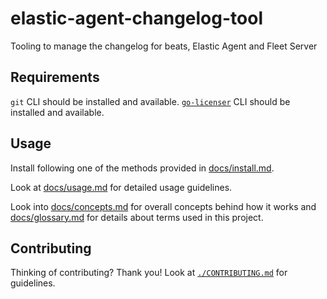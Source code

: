 # elastic-agent-changelog-tool
Tooling to manage the changelog for beats, Elastic Agent and Fleet Server

## Requirements

`git` CLI should be installed and available.
[`go-licenser`](https://github.com/elastic/go-licenser) CLI should be installed and available.

## Usage

Install following one of the methods provided in [docs/install.md].

Look at [docs/usage.md] for detailed usage guidelines. 

Look into [docs/concepts.md] for overall concepts behind how it works and [docs/glossary.md] for details about terms used in this project.

[docs/install.md]: ./docs/usage.md
[docs/usage.md]: ./docs/usage.md
[docs/concepts.md]: ./docs/concepts.md
[docs/glossary.md]: ./docs/glossary.md

## Contributing

Thinking of contributing? Thank you! Look at [`./CONTRIBUTING.md`](./CONTRIBUTING.md) for guidelines.
